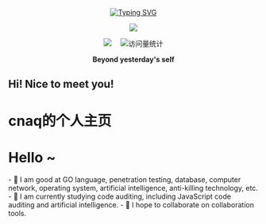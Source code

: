 <div align="center">
  
  <!-- dynamic typing effect 动态打字效果 -->
  <div align="center">
    <a href="https://blog.sunguoqi.com/">
      <img src="https://readme-typing-svg.demolab.com?font=Fira+Code&pause=1000&width=435&lines=fmt.println(%22Hello%2C%20World%22);金锹&center=true&size=27" alt="Typing SVG" />
    </a>
  </div>

  <!-- knock code pictures 敲代码的图片 -->
  <img src="https://cdn.jsdelivr.net/gh/sun0225SUN/sun0225SUN/assets/images/coding.gif" /><br>

  <!-- profile logo 个人资料徽标 -->
  <div align="center">
    <a href="https://cnaq.top"><img src="https://img.shields.io/badge/CNAQ-博客-blue" /></a>&emsp;
<!--     <a href="https://space.bilibili.com/23473180/"><img src="https://img.shields.io/badge/Bilibili-B站-ff69b4" /></a>&emsp;
    <a href="https://blog.csdn.net/qq_35578171/"><img src="https://img.shields.io/badge/CSDN-论坛-c32136" /></a>&emsp;
    <a href="https://www.zhihu.com/people/zhjunqiu"><img src="https://img.shields.io/badge/Zhihu-知乎-blue" /></a>&emsp; -->
    <!-- visitor statistics logo 访问量统计徽标 -->
    <img src="https://komarev.com/ghpvc/?username=aqiao-jashell&label=Views&color=0e75b6&style=flat" alt="访问量统计" />
  </div>
<p><b>Beyond yesterday's self</b></p>
</div>

## Hi! Nice to meet you!
<!DOCTYPE html>
<html lang="en">
<head>
    <meta charset="UTF-8">
</head>
<body>
    <h1>cnaq的个人主页</h1>
    <h1>Hello ~</h1>
</body>
</html>
<!-- 个人简介 -->
- 👀 I am good at GO language, penetration testing, database, computer network, operating system, artificial intelligence, anti-killing technology, etc.
- 🌱 I am currently studying code auditing, including JavaScript code auditing and artificial intelligence.
- 💞 I hope to collaborate on collaboration tools.
